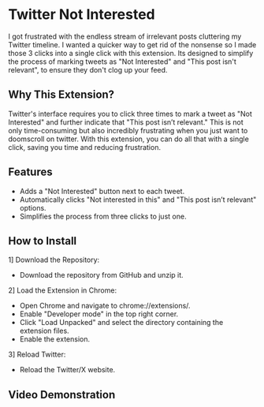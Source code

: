 # Twitter Not Interested

I got frustrated with the endless stream of irrelevant posts cluttering my Twitter timeline. I wanted a quicker way to get rid of the nonsense so I made those 3 clicks into a single click with this extension. Its designed to simplify the process of marking tweets as "Not Interested" and "This post isn't relevant", to ensure they don't clog up your feed.

## Why This Extension?

Twitter's interface requires you to click three times to mark a tweet as "Not Interested" and further indicate that "This post isn’t relevant." This is not only time-consuming but also incredibly frustrating when you just want to doomscroll on twitter. With this extension, you can do all that with a single click, saving you time and reducing frustration.


## Features
- Adds a "Not Interested" button next to each tweet.
- Automatically clicks "Not interested in this" and "This post isn’t relevant" options.
- Simplifies the process from three clicks to just one.

## How to Install
1] Download the Repository:
- Download the repository from GitHub and unzip it.

2] Load the Extension in Chrome:
- Open Chrome and navigate to chrome://extensions/.
- Enable "Developer mode" in the top right corner.
- Click "Load Unpacked" and select the directory containing the extension files.
- Enable the extension.

3] Reload Twitter:
- Reload the Twitter/X website.

## Video Demonstration
